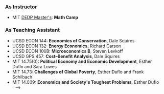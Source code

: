 ### As Instructor 

* MIT [DEDP Master's](https://economics.mit.edu/academic-programs/masters-programs/masters-data-economics-and-design-policy-dedp): **Math Camp**

### As Teaching Assistant

* UCSD ECON 144: **Economics of Conservation**, Dale Squires
* UCSD ECON 132: **Energy Economics**, Richard Carson
* UCSD ECON 100B: **Microeconomics B**, Steven Levkoff
* UCSD GPS 457: **Cost–Benefit Analysis**, Dale Squires
* MIT 14.75(0): **Political Economy and Economic Development**, Esther Duflo and Sara Lowes
  <!-- * Rated 6.3 out of 7 by students on anonymous course evaluations. -->
  <!-- * [Sample lecture](pdf/14.75_Recitation_5-Mismatch.pdf). -->
* MIT 14.73: **Challenges of Global Poverty**, Esther Duflo and Frank Schilbach
  <!-- * Rated 6.6 out of 7 by students on anonymous course evaluations. -->
  <!-- * [Sample lecture](pdf/14.73_Recitation_6-Insurance.pdf). -->
* MIT 14.009: **Economics and Society's Toughest Problems**, Esther Duflo
  <!-- * Rated 6.3 out of 7 by students on anonymous course evaluations.

<!-- ### Annonymous Feedback -->

<!-- > Great, understanding, interaction like with the insurance stuff is nice. Engaging, cuts to the point, knowledgeable like interested in connecting with you more about the topic! Writes really long helpful comments on memos. -->

<!-- > Really engaging speaker! -->`

<!-- > Mikey has a very simple and impactful way of teaching and conveying material. This is truly his strength! -->

<!-- > Mikey was a god-tier TA w/ great and creative project ideas that helped my groups in the ideation process. Also a magical resistance to the cold. --> -->



